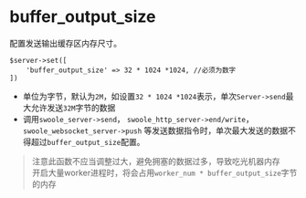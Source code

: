 # buffer_output_size

配置发送输出缓存区内存尺寸。

```shell
$server->set([
    'buffer_output_size' => 32 * 1024 *1024, //必须为数字
])
```
* 单位为字节，默认为`2M`，如设置`32 * 1024 *1024`表示，单次`Server->send`最大允许发送`32M`字节的数据
* 调用`swoole_server->send`， `swoole_http_server->end/write`，`swoole_websocket_server->push` 等发送数据指令时，单次最大发送的数据不得超过`buffer_output_size`配置。

> 注意此函数不应当调整过大，避免拥塞的数据过多，导致吃光机器内存  
> 开启大量worker进程时，将会占用`worker_num * buffer_output_size`字节的内存  
